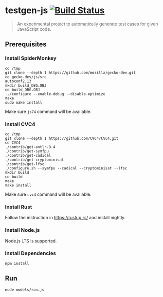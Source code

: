 # testgen-js [![Build Status][travis-image]][travis-url]

[travis-url]: https://travis-ci.com/hakatashi/testgen.js
[travis-image]: https://travis-ci.com/hakatashi/testgen.js.svg?token=LBP6dMS3oXazpwBS3Fws&branch=master

> An experimental project to automatically generate test cases for given JavaScript code.

## Prerequisites

### Install SpiderMonkey

```
cd /tmp
git clone --depth 1 https://github.com/mozilla/gecko-dev.git
cd gecko-dev/js/src
autoconf2.13
mkdir build_DBG.OBJ
cd build_DBG.OBJ
../configure --enable-debug --disable-optimize
make
sudo make install
```

Make sure `js74` command will be available.

### Install CVC4

```
cd /tmp
git clone --depth 1 https://github.com/CVC4/CVC4.git
cd CVC4
./contrib/get-antlr-3.4
./contrib/get-symfpu
./contrib/get-cadical
./contrib/get-cryptominisat
./contrib/get-lfsc
./configure.sh --symfpu --cadical --cryptominisat --lfsc
mkdir build
cd build
make
make install
```

Make sure `cvc4` command will be available.

### Install Rust

Follow the instruction in https://rustup.rs/ and install nightly.

### Install Node.js

Node.js LTS is supported.

### Install Dependencies

```
npm install
```

## Run

```
node models/run.js
```
